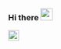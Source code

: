 ### Hi there <img src="https://media.giphy.com/media/hvRJCLFzcasrR4ia7z/giphy.gif" width="25px">

<a href="https://www.linkedin.com/in/koushalbhat/">
  <img align="left" alt="Koushal's LinkedIN" width="22px" src="https://raw.githubusercontent.com/peterthehan/peterthehan/master/assets/linkedin.svg" />
</a>


